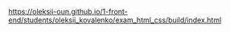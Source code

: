 https://oleksii-oun.github.io/1-front-end/students/oleksii_kovalenko/exam_html_css/build/index.html 

